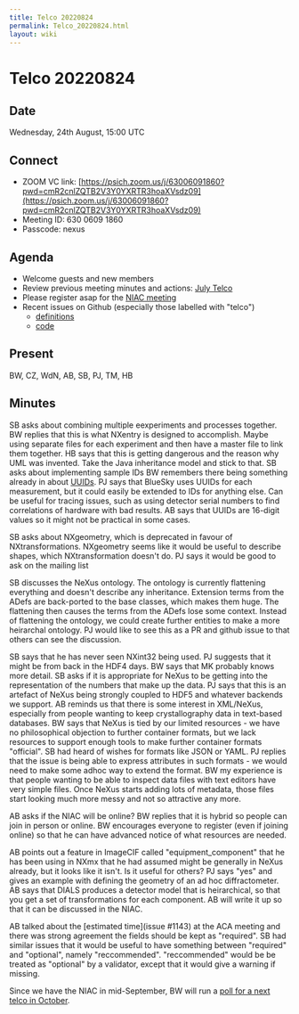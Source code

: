 ```yaml
---
title: Telco 20220824
permalink: Telco_20220824.html
layout: wiki
---
```

Telco 20220824
==============

Date
----

Wednesday, 24th August, 15:00 UTC


Connect
-------
* ZOOM VC link: [https://psich.zoom.us/j/63006091860?pwd=cmR2cnlZQTB2V3Y0YXRTR3hoaXVsdz09](https://psich.zoom.us/j/63006091860?pwd=cmR2cnlZQTB2V3Y0YXRTR3hoaXVsdz09)
* Meeting ID: 630 0609 1860
* Passcode: nexus

Agenda
------

* Welcome guests and new members
* Review previous meeting minutes and actions: [July Telco](Telco_20220824.md)
* Please register asap for the [NIAC meeting](https://www.nexusformat.org/NIAC2022.html)
* Recent issues on Github (especially those labelled with "telco")
  * [definitions](https://github.com/nexusformat/definitions/issues?q=is%3Aopen+is%3Aissue)
  * [code](https://github.com/nexusformat/code/issues?q=is%3Aopen+is%3Aissue)

Present
-------
BW, CZ, WdN, AB, SB, PJ, TM, HB

Minutes
-------

SB asks about combining multiple eexperiments and processes together.
BW replies that this is what NXentry is designed to accomplish. Maybe using separate files for each experiment and then have a master file to link them together.
HB says that this is getting dangerous and the reason why UML was invented. Take the Java inheritance model and stick to that.
SB asks about implementing sample IDs
BW remembers there being something already in about [UUIDs](https://manual.nexusformat.org/classes/base_classes/NXentry.html?highlight=uuid#nxentry-entry-identifier-uuid-field).
PJ says that BlueSky uses UUIDs for each measurement, but it could easily be extended to IDs for anything else.
Can be useful for tracing issues, such as using detector serial numbers to find correlations of hardware with bad results.
AB says that UUIDs are 16-digit values so it might not be practical in some cases.

SB asks about NXgeometry, which is deprecated in favour of NXtransformations. NXgeometry seems like it would be useful to describe shapes, which NXtransformation doesn't do.
PJ says it would be good to ask on the mailing list

SB discusses the NeXus ontology. The ontology is currently flattening everything and doesn't describe any inheritance. Extension terms from the ADefs are back-ported to the base classes, which makes them huge. The flattening then causes the terms from the ADefs lose some context. Instead of flattening the ontology, we could create further entities to make a more heirarchal ontology.
PJ would like to see this as a PR and github issue to that others can see the discussion.

SB says that he has never seen NXint32 being used. PJ suggests that it might be from back in the HDF4 days. BW says that MK probably knows more detail.
SB asks if it is appropriate for NeXus to be getting into the representation of the numbers that make up the data.
PJ says that this is an artefact of NeXus being strongly coupled to HDF5 and whatever backends we support.
AB reminds us that there is some interest in XML/NeXus, especially from people wanting to keep crystallography data in text-based databases.
BW says that NeXus is tied by our limited resources - we have no philosophical objection to further container formats, but we lack resources to support enough tools to make further container formats "official".
SB had heard of wishes for formats like JSON or YAML. PJ replies that the issue is being able to express attributes in such formats - we would need to make some adhoc way to extend the format.
BW my experience is that people wanting to be able to inspect data files with text editors have very simple files. Once NeXus starts adding lots of metadata, those files start looking much more messy and not so attractive any more.

AB asks if the NIAC will be online? BW replies that it is hybrid so people can join in person or online. BW encourages everyone to register (even if joining online) so that he can have advanced notice of what resources are needed.

AB points out a feature in ImageCIF called "equipment_component" that he has been using in NXmx that he had assumed might be generally in NeXus already, but it looks like it isn't. Is it useful for others? PJ says "yes" and gives an example with defining the geometry of an ad hoc diffractometer.
AB says that DIALS produces a detector model that is heirarchical, so that you get a set of transformations for each component. AB will write it up so that it can be discussed in the NIAC.

AB talked about the [estimated time](issue #1143) at the ACA meeting and there was strong agreement the fields should be kept as "required".
SB had similar issues that it would be useful to have something between "required" and "optional", namely "reccommended". "reccommended" would be be treated as "optional" by a validator, except that it would give a warning if missing.

Since we have the NIAC in mid-September, BW will run a [poll for a next telco in October](https://strawpoll.com/polls/NMnQBOYjdg6).


